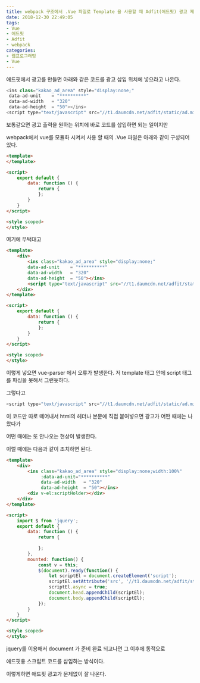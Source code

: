```yaml
---
title: webpack 구조에서 .Vue 파일로 Template 을 사용할 때 Adfit(애드핏) 광고 제대로 나오게 하기
date: 2018-12-30 22:49:05
tags: 
- Vue
- 애드핏
- Adfit
- webpack
categories: 
- 웹프로그래밍
- Vue
---
```


애드핏에서 광고를 만들면 아래와 같은 코드를 광고 삽입 위치에 넣으라고 나온다.

``` javascript
<ins class="kakao_ad_area" style="display:none;" 
 data-ad-unit    = "**********" 
 data-ad-width   = "320" 
 data-ad-height  = "50"></ins> 
<script type="text/javascript" src="//t1.daumcdn.net/adfit/static/ad.min.js" async></script>
```

보통같으면 광고 출력을 원하는 위치에 바로 코드를 삽입하면 되는 일이지만

webpack에서 vue를 모듈화 시켜서 사용 할 때의 .Vue 파일은 아래와 같이 구성되어 있다.

``` html
<template>
</template>

<script>    
    export default {        
        data: function () {
            return {                
            };
        }        
    }
</script>

<style scoped>    
</style>
```

여기에 무턱대고

``` html
<template>
    <div>
        <ins class="kakao_ad_area" style="display:none;" 
        data-ad-unit    = "**********" 
        data-ad-width   = "320" 
        data-ad-height  = "50"></ins> 
        <script type="text/javascript" src="//t1.daumcdn.net/adfit/static/ad.min.js" async></script>        
    </div>
</template>

<script>    
    export default {        
        data: function () {
            return {                
            };
        }        
    }
</script>

<style scoped>    
</style>
```

이렇게 넣으면 vue-parser 에서 오류가 발생한다. 저 template 태그 안에 script 태그를 파싱을 못해서 그런듯하다.

그렇다고 

``` javascript
<script type="text/javascript" src="//t1.daumcdn.net/adfit/static/ad.min.js" async></script>        
```

이 코드만 따로 떼어내서 html의 헤더나 본문에 직접 붙여넣으면 광고가 어떤 때에는 나왔다가 

어떤 때에는 또 안나오는 현상이 발생한다.

이럴 때에는 다음과 같이 조치하면 된다.

``` html
<template>
    <div>
        <ins class="kakao_ad_area" style="display:none;width:100%"
             :data-ad-unit="**********"
             data-ad-width   = "320"
             data-ad-height  = "50"></ins>
        <div v-el:scriptHolder></div>
    </div>
</template>

<script>
    import $ from 'jquery';
    export default {        
        data: function () {
            return {
                
            };
        },        
        mounted: function() {
            const v = this;
            $(document).ready(function() {
                let scriptEl = document.createElement('script');
                scriptEl.setAttribute('src', '//t1.daumcdn.net/adfit/static/ad.min.js');
                scriptEl.async = true;
                document.head.appendChild(scriptEl);
                document.body.appendChild(scriptEl);
            });
        }
    }
</script>

<style scoped>    
</style>
```

jquery를 이용해서 document 가 준비 완료 되고나면 그 이후에 동적으로 

애드핏용 스크립트 코드를 삽입하는 방식이다.

이렇게하면 애드핏 광고가 문제없이 잘 나온다.